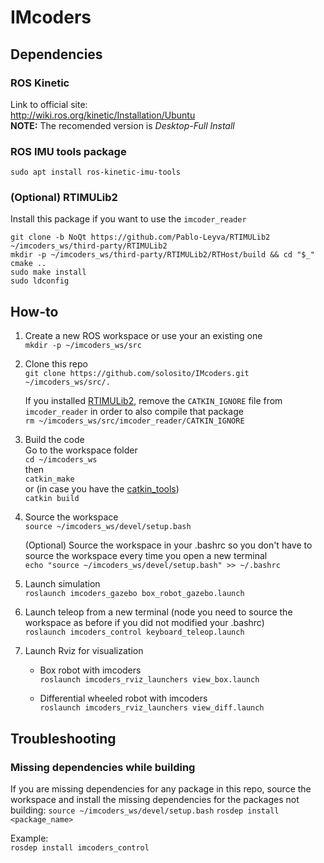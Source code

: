 # IMcoders

## Dependencies
### ROS Kinetic
Link to official site:  
http://wiki.ros.org/kinetic/Installation/Ubuntu  
**NOTE:** The recomended version is _Desktop-Full Install_

### ROS IMU tools package
`sudo apt install ros-kinetic-imu-tools`  

### (Optional) RTIMULib2
Install this package if you want to use the `imcoder_reader` 
```
git clone -b NoQt https://github.com/Pablo-Leyva/RTIMULib2 ~/imcoders_ws/third-party/RTIMULib2
mkdir -p ~/imcoders_ws/third-party/RTIMULib2/RTHost/build && cd "$_"
cmake ..
sudo make install
sudo ldconfig
```

## How-to
1. Create a new ROS workspace or use your an existing one  
`mkdir -p ~/imcoders_ws/src`

1. Clone this repo  
`git clone https://github.com/solosito/IMcoders.git ~/imcoders_ws/src/.`  

    If you installed [RTIMULib2](RTIMULib2), remove the `CATKIN_IGNORE` file from `imcoder_reader` in order to also compile that package  
    `rm ~/imcoders_ws/src/imcoder_reader/CATKIN_IGNORE`

1. Build the code  
Go to the workspace folder  
`cd ~/imcoders_ws`  
then  
`catkin_make`  
or (in case you have the [catkin_tools](http://catkin-tools.readthedocs.io/en/latest/installing.html))  
`catkin build`  

1. Source the workspace  
`source ~/imcoders_ws/devel/setup.bash`  

    (Optional) Source the workspace in your .bashrc so you don't have to source the workspace every time you open a new terminal  
    `echo "source ~/imcoders_ws/devel/setup.bash" >> ~/.bashrc`

1. Launch simulation  
`roslaunch imcoders_gazebo box_robot_gazebo.launch`  

1. Launch teleop from a new terminal (node you need to source the workspace as before if you did not modified your .bashrc)  
`roslaunch imcoders_control keyboard_teleop.launch`

1. Launch Rviz for visualization  
    * Box robot with imcoders  
    `roslaunch imcoders_rviz_launchers view_box.launch`  
    
    * Differential wheeled robot with imcoders  
    `roslaunch imcoders_rviz_launchers view_diff.launch`   

## Troubleshooting
### Missing dependencies while building
If you are missing dependencies for any package in this repo, source the workspace and install the missing dependencies for the packages not building:
`source ~/imcoders_ws/devel/setup.bash`
`rosdep install <package_name>`  

Example:  
`rosdep install imcoders_control`  
